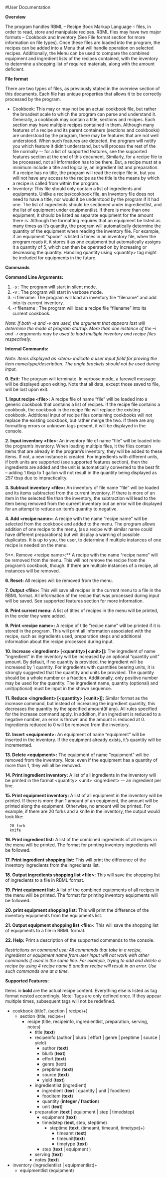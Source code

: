 #User Documentation

**Overview**

The program handles RBML – Recipe Book Markup Language – files, in order to read, store and manipulate recipes. RBML files may have two major formats – Cookbook and Inventory (See File format section for more information on file types). Once these files are loaded into the program, the recipes can be added into a Menu that will handle operation on selected recipes. Additionally, the Menu can be used to compare the combined equipment and ingredient lists of the recipes contained, with the inventory to determine a shopping list of required materials, along with the amount deficient.

**File format**

There are two types of files, as previously stated in the overview section of this documents. Each file has unique properties that allows it to be correctly processed by the program.
- Cookbook: This may or may not be an actual cookbook file, but rather the broadest scale to which the program can parse and understand it. Generally, a cookbook may contain a title, sections and recipes. Each section may have multiple recipes contained in them. Although many features of a recipe and its parent containers (sections and cookbooks) are understood by the program, there may be features that are not well understood. When such features are detected, the program will notify you which feature it didn’t understand, but will process the rest of the file normally -- for a list of supported features, see the supported features section at the end of this document. Similarly, for a recipe file to be processed, not all information has to be there. But, a recipe must at a minimum include a title and logically, an ingredient list and preparation. If a recipe has no title, the program will read the recipe file in, but you will not have any access to the recipe as the title is the means by which a recipe is called from within the program.
- Inventory: This file should only contain a list of ingredients and equipments. Unlike a recipe/cookbook file, an Inventory file does not need to have a title, nor would it be understood by the program if it had one. The list of ingredients should be sectioned under ingredientlist, and the list of equipment under equipmentlist. If there is more than one equipment, it should be listed as separate equipment for the amount there is. Although the formatting requires that an equipment be listed as many times as it’s quantity, the program will automatically determine the quantity of the equipment when reading the inventory file. For example, if an equipment “spoon” is listed 5 times in an inventory file, when the program reads it, it stores it as one equipment but automatically assigns it a quantity of 5, which can then be operated on by increasing or decreasing the quantity. Handling quantity using \<quantity\> tag might be included for equipments in the future.

**Commands**

**Command Line Arguments:**

1. -s : The program will start in silent mode.
2. -v : The program will start in verbose mode.
3. -i filename: The program will load an inventory file “filename” and add into its current inventory.
4. -r filename : The program will load a recipe file “filename” into its current cookbook.

*Note: If both -s and -v are used, the argument that appears last will determine the mode at program startup. More than one instance of the –i and –r arguments may be used to load multiple inventory and recipe files respectively.*

**Internal Commands:**

*Note: Items displayed as \<item\> indicate a user input field for proving the item name/type/description. The angle brackets should not be used during input.*

**0. Exit:** The program will terminate. In verbose mode, a farewell message will be displayed upon exiting. Note that all data, except those saved to file, will be lost upon exit.

**1. Input recipe \<file\>:** A recipe file of name “file” will be loaded into a generic cookbook that contains a list of recipes. If the recipe file contains a cookbook, the cookbook in the recipe file will replace the existing cookbook. Additional input of recipe files containing cookbooks will not replace the existing cookbook, but rather merge the two. If there are any formatting errors or unknown tags present, it will be displayed in the console.

**2. Input inventory \<file\>:** An inventory file of name “file” will be loaded into the program’s inventory. When loading multiple files, it the files contain items that are already in the program’s inventory, they will be added to these items. If not, a new instance is created. For ingredients with different units, if both units are supported (see supported features section), then the ingredients are added and the unit is automatically converted to the best fit – adding 1 tbsp to 1 gallon will not result in the quantity being displayed as 257 tbsp due to impracticality.

**3. Subtract inventory \<file\>:** An inventory of file name “file” will be loaded and its items subtracted from the current inventory. If there is more of an item in the selected file than the inventory, the subtraction will lead to the item being removed from the current inventory but an error will be displayed for an attempt to reduce an item’s quantity to negative.

**4. Add \<recipe name\>:** A recipe with the name “recipe name” will be selected from the cookbook and added to the menu. The program allows addition of one recipe to the menu, (as a recipe with similar name could have different preparations) but will display a warning of possible duplicates. It is up to you, the user, to determine if multiple instances of one recipe is needed on the menu.

5**. Remove \<recipe name\>:** A recipe with the name “recipe name” will be removed from the menu. This will not remove the recipe from the program’s cookbook, though. If there are multiple instances of a recipe, all instances will be removed.

**6. Reset:** All recipes will be removed from the menu.

**7. Output \<file\>:** This will save all recipes in the current menu to a file in the RBML format. All
information of the recipe that was processed during input will be saved. See supported
features section for more information.

**8. Print current menu:** A list of titles of recipes in the menu will be printed, in the order they
were added.

**9. Print \<recipe name\>:** A recipe of title “recipe name” will be printed if it is stored in the
program. This will print all information associated with the recipe, such as ingredients used, preparation steps and additional information about the recipe processed during input.

**10. Increase \<ingredient\> [\<quantity\>[\<unit\>]]:** The ingredient of name “ingredient” in the inventory will be increased by an optional “quantity unit” amount. By default, if no quantity is provided, the ingredient will be increased by 1 quantity. For ingredients with quantities bearing units, it is strongly suggested that the quantity and units be provided. The quantity should be a whole number or a fraction. Additionally, only positive number may be used for the quantity. The ingredient name, quantity (optional) and unit(optional) must be input in the shown sequence.

**11. Reduce \<ingredient\> [\<quantity\> [\<unit\>]]:** Similar format as the increase command, but instead of increasing the ingredient quantity, this decreases the quantity by the specified amount(if any). All rules specified for the increase command apply. In addition, if an ingredient is reduced to a negative number, an error is thrown and the amount is reduced at 0. Ingredients reduced to 0 will be removed from the inventory.

**12. Insert \<equipment\>:** An equipment of name “equipment” will be inserted in the inventory. If the equipment already exists, it’s quantity will be incremented.

**13. Delete \<equipment\>:** The equipment of name “equipment” will be removed from the inventory. Note: even if the equipment has a quantity of more than 1, they will all be removed.

**14. Print ingredient inventory:** A list of all ingredients in the inventory will be printed in the format \<quantity\> \<unit\> \<ingredient\> -- an ingredient per line.

**15. Print equipment inventory:** A list of all equipment in the inventory will be printed. If there is more than 1 amount of an equipment, the amount will be printed along the equipment. Otherwise, no amount will be printed. For example, if there are 20 forks and a knife in the inventory, the output would look like: 
```
  20 fork
  knife
```

**16. Print ingredient list:** A list of the combined ingredients of all recipes in the menu will be printed. The format for printing inventory ingredients will be followed.

**17. Print ingredient shopping list:** This will print the difference of the inventory ingredients from the ingredients list.

**18. Output ingredients shopping list \<file\>:** This will save the shopping list of ingredients to a file in RBML format.

**19. Print equipment list:** A list of the combined equipments of all recipes in the menu will be printed. The format for printing inventory equipments will be followed.

**20. print equipment shopping list:** This will print the difference of the inventory equipments from the equipments list.

**21. Output equipment shopping list \<file\>:** This will save the shopping list of equipments to a file in RBML format.

**22. Help:** Print a description of the supported commands to the console.

*Restrictions on command use: All commands that take in a recipe, ingredient or equipment name from user input will not work with other commands if used in the same line. For example, trying to add and delete a recipe by using 4 recipe name 5 another recipe will result in an error. Use such commands one at a time.*

**Supported Features:**

Items in **bold** are the actual recipe content. Everything else is listed as tag format nested accordingly. Note: Tags are only defined once. If they appear multiple times, subsequent tags will not be redefined.
- cookbook (title?, (section | recipe)+)
  - section (title, recipe+)
    - recipe (title, recipeinfo, ingredientlist, preparation, serving, notes)
      - title (**text**)
      - recipeinfo (author | blurb | effort | genre | preptime | source | yield)
        - author (**text**)
        - blurb (**text**)
        - effort (**text**)
        - genre (text)
        - preptime (**text**)
        - source (**text**)
        - yield (**text**) 
      - ingredientlist (ingredient)
        - ingredient (**text** | quantity | unit | fooditem)
        - fooditem (**text**)
        - quantity (**integer / fraction**) 
        - unit (**text**)
      - preparation (**text** | equipment | step | timedstep)
        - equipment (**text**)
        - timedstep (**text**, step, steptime)
          - steptime (**text**, (timeamt, timeunit, timetype)+)
            - timeamt (**text**)
            - timeunit(**text**)
            - timetype (**text**)
        - step (**text** | equipment ) 
      - serving (**text**)
      - notes (**text**)
- inventory (ingredientlist | equipmentlist)+
  - equipmentlist (equipment)
